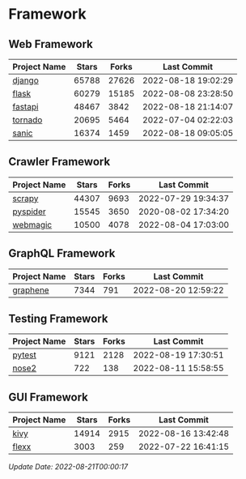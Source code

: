 # Framework

## Web Framework
| Project Name | Stars | Forks | Last Commit |
| ------------ | ----- | ----- | ----------- |
| [django](https://github.com/django/django) | 65788 | 27626 | 2022-08-18 19:02:29 |
| [flask](https://github.com/pallets/flask) | 60279 | 15185 | 2022-08-08 23:28:50 |
| [fastapi](https://github.com/tiangolo/fastapi) | 48467 | 3842 | 2022-08-18 21:14:07 |
| [tornado](https://github.com/tornadoweb/tornado) | 20695 | 5464 | 2022-07-04 02:22:03 |
| [sanic](https://github.com/sanic-org/sanic) | 16374 | 1459 | 2022-08-18 09:05:05 |

## Crawler Framework
| Project Name | Stars | Forks | Last Commit |
| ------------ | ----- | ----- | ----------- |
| [scrapy](https://github.com/scrapy/scrapy) | 44307 | 9693 | 2022-07-29 19:34:37 |
| [pyspider](https://github.com/binux/pyspider) | 15545 | 3650 | 2020-08-02 17:34:20 |
| [webmagic](https://github.com/code4craft/webmagic) | 10500 | 4078 | 2022-08-04 17:03:00 |

## GraphQL Framework
| Project Name | Stars | Forks | Last Commit |
| ------------ | ----- | ----- | ----------- |
| [graphene](https://github.com/graphql-python/graphene) | 7344 | 791 | 2022-08-20 12:59:22 |

## Testing Framework
| Project Name | Stars | Forks | Last Commit |
| ------------ | ----- | ----- | ----------- |
| [pytest](https://github.com/pytest-dev/pytest) | 9121 | 2128 | 2022-08-19 17:30:51 |
| [nose2](https://github.com/nose-devs/nose2) | 722 | 138 | 2022-08-11 15:58:55 |

## GUI Framework
| Project Name | Stars | Forks | Last Commit |
| ------------ | ----- | ----- | ----------- |
| [kivy](https://github.com/kivy/kivy) | 14914 | 2915 | 2022-08-16 13:42:48 |
| [flexx](https://github.com/flexxui/flexx) | 3003 | 259 | 2022-07-22 16:41:15 |

*Update Date: 2022-08-21T00:00:17*